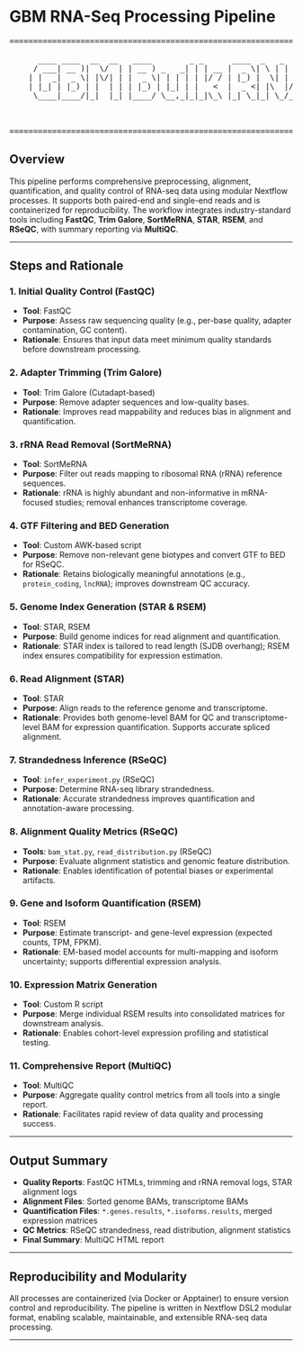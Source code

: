 # GBM RNA-Seq Processing Pipeline

<pre>
==================================================================================================
  
      ____ ____  __  __   ____        _ _      ____  _   _    _        ____             
     / ___| __ )|  \/  | | __ ) _   _| | | __ |  _ \| \ | |  / \      / ___|  ___  __ _ 
    | |  _|  _ \| |\/| | |  _ \| | | | | |/ / | |_) |  \| | / _ \ ____\___ \ / _ \/ _` |
    | |_| | |_) | |  | | | |_) | |_| | |   <  |  _ <| |\  |/ ___ |________) |  __| (_| |
     \____|____/|_|  |_| |____/ \__,_|_|_|\_\ |_| \_|_| \_/_/   \_\   |____/ \___|\__, |
                                                                                     |_|
      
                                                                 Author: Bo Wang | Version: Beta
==================================================================================================
</pre>

## Overview
This pipeline performs comprehensive preprocessing, alignment, quantification, and quality control of RNA-seq data using modular Nextflow processes. It supports both paired-end and single-end reads and is containerized for reproducibility. The workflow integrates industry-standard tools including **FastQC**, **Trim Galore**, **SortMeRNA**, **STAR**, **RSEM**, and **RSeQC**, with summary reporting via **MultiQC**.

---

## Steps and Rationale

### 1. Initial Quality Control (FastQC)
- **Tool**: FastQC  
- **Purpose**: Assess raw sequencing quality (e.g., per-base quality, adapter contamination, GC content).  
- **Rationale**: Ensures that input data meet minimum quality standards before downstream processing.

### 2. Adapter Trimming (Trim Galore)
- **Tool**: Trim Galore (Cutadapt-based)  
- **Purpose**: Remove adapter sequences and low-quality bases.  
- **Rationale**: Improves read mappability and reduces bias in alignment and quantification.

### 3. rRNA Read Removal (SortMeRNA)
- **Tool**: SortMeRNA  
- **Purpose**: Filter out reads mapping to ribosomal RNA (rRNA) reference sequences.  
- **Rationale**: rRNA is highly abundant and non-informative in mRNA-focused studies; removal enhances transcriptome coverage.

### 4. GTF Filtering and BED Generation
- **Tool**: Custom AWK-based script  
- **Purpose**: Remove non-relevant gene biotypes and convert GTF to BED for RSeQC.  
- **Rationale**: Retains biologically meaningful annotations (e.g., `protein_coding`, `lncRNA`); improves downstream QC accuracy.

### 5. Genome Index Generation (STAR & RSEM)
- **Tool**: STAR, RSEM  
- **Purpose**: Build genome indices for read alignment and quantification.  
- **Rationale**: STAR index is tailored to read length (SJDB overhang); RSEM index ensures compatibility for expression estimation.

### 6. Read Alignment (STAR)
- **Tool**: STAR  
- **Purpose**: Align reads to the reference genome and transcriptome.  
- **Rationale**: Provides both genome-level BAM for QC and transcriptome-level BAM for expression quantification. Supports accurate spliced alignment.

### 7. Strandedness Inference (RSeQC)
- **Tool**: `infer_experiment.py` (RSeQC)  
- **Purpose**: Determine RNA-seq library strandedness.  
- **Rationale**: Accurate strandedness improves quantification and annotation-aware processing.

### 8. Alignment Quality Metrics (RSeQC)
- **Tools**: `bam_stat.py`, `read_distribution.py` (RSeQC)  
- **Purpose**: Evaluate alignment statistics and genomic feature distribution.  
- **Rationale**: Enables identification of potential biases or experimental artifacts.

### 9. Gene and Isoform Quantification (RSEM)
- **Tool**: RSEM  
- **Purpose**: Estimate transcript- and gene-level expression (expected counts, TPM, FPKM).  
- **Rationale**: EM-based model accounts for multi-mapping and isoform uncertainty; supports differential expression analysis.

### 10. Expression Matrix Generation
- **Tool**: Custom R script  
- **Purpose**: Merge individual RSEM results into consolidated matrices for downstream analysis.  
- **Rationale**: Enables cohort-level expression profiling and statistical testing.

### 11. Comprehensive Report (MultiQC)
- **Tool**: MultiQC  
- **Purpose**: Aggregate quality control metrics from all tools into a single report.  
- **Rationale**: Facilitates rapid review of data quality and processing success.

---

## Output Summary
- **Quality Reports**: FastQC HTMLs, trimming and rRNA removal logs, STAR alignment logs  
- **Alignment Files**: Sorted genome BAMs, transcriptome BAMs  
- **Quantification Files**: `*.genes.results`, `*.isoforms.results`, merged expression matrices  
- **QC Metrics**: RSeQC strandedness, read distribution, alignment statistics  
- **Final Summary**: MultiQC HTML report

---

## Reproducibility and Modularity
All processes are containerized (via Docker or Apptainer) to ensure version control and reproducibility. The pipeline is written in Nextflow DSL2 modular format, enabling scalable, maintainable, and extensible RNA-seq data processing.

---

